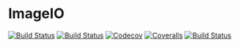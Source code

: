 # ImageIO

[![Build Status](https://travis-ci.com/ianshmean/ImageIO.jl.svg?branch=master)](https://travis-ci.com/ianshmean/ImageIO.jl)
[![Build Status](https://ci.appveyor.com/api/projects/status/github/ianshmean/ImageIO.jl?svg=true)](https://ci.appveyor.com/project/ianshmean/ImageIO-jl)
[![Codecov](https://codecov.io/gh/ianshmean/ImageIO.jl/branch/master/graph/badge.svg)](https://codecov.io/gh/ianshmean/ImageIO.jl)
[![Coveralls](https://coveralls.io/repos/github/ianshmean/ImageIO.jl/badge.svg?branch=master)](https://coveralls.io/github/ianshmean/ImageIO.jl?branch=master)
[![Build Status](https://api.cirrus-ci.com/github/ianshmean/ImageIO.jl.svg)](https://cirrus-ci.com/github/ianshmean/ImageIO.jl)
